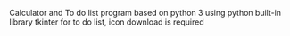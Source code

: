 Calculator and To do list program based on python 3 using python built-in library tkinter
for to do list, icon download is required
